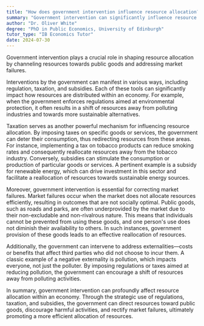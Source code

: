 ```yaml
---
title: "How does government intervention influence resource allocation?"
summary: "Government intervention can significantly influence resource allocation by directing resources towards public goods and correcting market failures."
author: "Dr. Oliver White"
degree: "PhD in Public Economics, University of Edinburgh"
tutor_type: "IB Economics Tutor"
date: 2024-07-30
---
```


Government intervention plays a crucial role in shaping resource allocation by channeling resources towards public goods and addressing market failures.

Interventions by the government can manifest in various ways, including regulation, taxation, and subsidies. Each of these tools can significantly impact how resources are distributed within an economy. For example, when the government enforces regulations aimed at environmental protection, it often results in a shift of resources away from polluting industries and towards more sustainable alternatives.

Taxation serves as another powerful mechanism for influencing resource allocation. By imposing taxes on specific goods or services, the government can deter their consumption, thus redirecting resources from these areas. For instance, implementing a tax on tobacco products can reduce smoking rates and consequently reallocate resources away from the tobacco industry. Conversely, subsidies can stimulate the consumption or production of particular goods or services. A pertinent example is a subsidy for renewable energy, which can drive investment in this sector and facilitate a reallocation of resources towards sustainable energy sources.

Moreover, government intervention is essential for correcting market failures. Market failures occur when the market does not allocate resources efficiently, resulting in outcomes that are not socially optimal. Public goods, such as roads and parks, are often underprovided by the market due to their non-excludable and non-rivalrous nature. This means that individuals cannot be prevented from using these goods, and one person's use does not diminish their availability to others. In such instances, government provision of these goods leads to an effective reallocation of resources.

Additionally, the government can intervene to address externalities—costs or benefits that affect third parties who did not choose to incur them. A classic example of a negative externality is pollution, which impacts everyone, not just the polluter. By imposing regulations or taxes aimed at reducing pollution, the government can encourage a shift of resources away from polluting activities.

In summary, government intervention can profoundly affect resource allocation within an economy. Through the strategic use of regulations, taxation, and subsidies, the government can direct resources toward public goods, discourage harmful activities, and rectify market failures, ultimately promoting a more efficient allocation of resources.
    